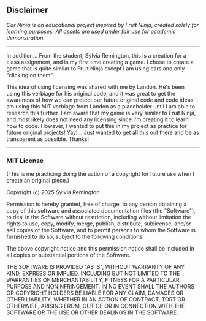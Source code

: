 
## Disclaimer

*Car Ninja is an educational project inspired by Fruit Ninja, created solely for learning purposes. All assets are used under fair use for academic demonstration.*
___________________________________

In addition... From the student, Sylvia Remington, this is a creation for a class assignment, and is my first time creating a game. I chose to create a game that is quite similar to Fruit Ninja except I am using cars and only "clicking on them". 

This idea of using licensing was shared with me by Landon. He's been using this verbiage for his original code, and it was great to get the awareness of how we can protect our future original code and code ideas. I am using this MIT verbiage from Landon as a placeholder until I am able to research this further. I am aware that my game is very similar to Fruit Ninja, and most likely does not need any licensing since I'm creating it to learn how to code. However, I wanted to put this in my project as practice for future original projects! Yay!... Just wanted to get all this out there and be as transparent as possible. Thanks! 

___________________________________

### MIT License

(This is me practicing doing the action of a copyright for future use when I create an original piece.)

Copyright (c) 2025 Sylvia Remington

Permission is hereby granted, free of charge, to any person obtaining a copy of this software and associated documentation files (the "Software"), to deal in the Software without restriction, including without limitation the rights to use, copy, modify, merge, publish, distribute, sublicense, and/or sell copies of the Software, and to permit persons to whom the Software is furnished to do so, subject to the following conditions:

The above copyright notice and this permission notice shall be included in all copies or substantial portions of the Software.

THE SOFTWARE IS PROVIDED "AS IS", WITHOUT WARRANTY OF ANY KIND, EXPRESS OR IMPLIED, INCLUDING BUT NOT LIMITED TO THE WARRANTIES OF MERCHANTABILITY, FITNESS FOR A PARTICULAR PURPOSE AND NONINFRINGEMENT. IN NO EVENT SHALL THE AUTHORS OR COPYRIGHT HOLDERS BE LIABLE FOR ANY CLAIM, DAMAGES OR OTHER LIABILITY, WHETHER IN AN ACTION OF CONTRACT, TORT OR OTHERWISE, ARISING FROM, OUT OF OR IN CONNECTION WITH THE SOFTWARE OR THE USE OR OTHER DEALINGS IN THE SOFTWARE.


